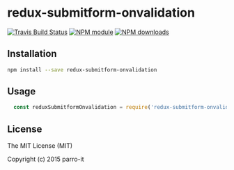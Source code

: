 # redux-submitform-onvalidation



[![Travis Build Status](https://img.shields.io/travis/parro-it/redux-submitform-onvalidation.svg)](http://travis-ci.org/parro-it/redux-submitform-onvalidation)
[![NPM module](https://img.shields.io/npm/v/redux-submitform-onvalidation.svg)](https://npmjs.org/package/redux-submitform-onvalidation)
[![NPM downloads](https://img.shields.io/npm/dt/redux-submitform-onvalidation.svg)](https://npmjs.org/package/redux-submitform-onvalidation)

## Installation

```bash
npm install --save redux-submitform-onvalidation
```

## Usage

```javascript
  const reduxSubmitformOnvalidation = require('redux-submitform-onvalidation');
```

## License


The MIT License (MIT)

Copyright (c) 2015 parro-it
